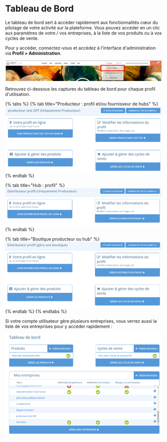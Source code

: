 # Tableau de Bord

Le tableau de bord sert à accéder rapidement aux fonctionnalités cœur du pilotage de votre activité sur la plateforme. Vous pouvez accéder en un clic aux paramètres de votre / vos entreprises, à la liste de vos produits ou à vos cycles de vente. 

Pour y accéder, connectez-vous et accédez à l'interface d'administration via **Profil &gt; Administration**. 

![](../.gitbook/assets/capture-du-2019-08-27-23-12-45.png)

Retrouvez ci-dessous les captures du tableau de bord pour chaque profil d'utilisation.

{% tabs %}
{% tab title="Producteur : profil et/ou fournisseur de hubs" %}
![](../.gitbook/assets/capture-du-2019-08-27-23-20-37.png)
{% endtab %}

{% tab title="Hub : profil" %}
![](../.gitbook/assets/capture-du-2019-08-27-23-24-26.png)
{% endtab %}

{% tab title="Boutique producteur ou hub" %}
![](../.gitbook/assets/capture-du-2019-08-27-23-25-23.png)
{% endtab %}
{% endtabs %}

Si votre compte utilisateur gère plusieurs entreprises, vous verrez aussi la liste de vos entreprises pour y accéder rapidement :

![](../.gitbook/assets/capture-du-2019-08-27-23-27-22.png)

